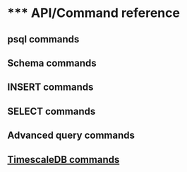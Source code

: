 # *** API/Command reference

## psql commands

## Schema commands

## INSERT commands

## SELECT commands

## Advanced query commands

## [TimescaleDB commands](/api/api-timescaledb)
